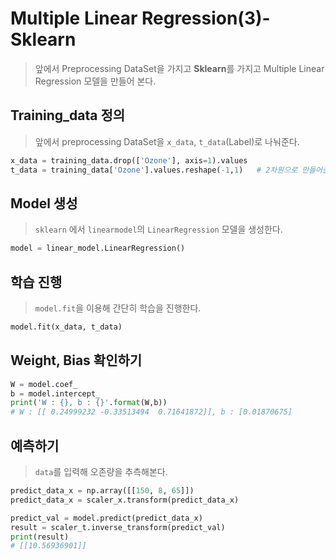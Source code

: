 # Multiple Linear Regression(3)-Sklearn

> 앞에서 Preprocessing DataSet을 가지고 **Sklearn**를 가지고 Multiple Linear Regression 모델을 만들어 본다.



## Training_data 정의

> 앞에서 preprocessing DataSet을 `x_data`, `t_data`(Label)로 나눠준다.

```python
x_data = training_data.drop(['Ozone'], axis=1).values  
t_data = training_data['Ozone'].values.reshape(-1,1)   # 2차원으로 만들어준다. 
```



## Model 생성

> `sklearn` 에서 `linearmodel`의 `LinearRegression` 모델을 생성한다.

```python
model = linear_model.LinearRegression()
```



## 학습 진행

> `model.fit`을 이용해 간단히 학습을 진행한다.

```python
model.fit(x_data, t_data)
```



## Weight, Bias 확인하기

```python
W = model.coef_
b = model.intercept_
print('W : {}, b : {}'.format(W,b))
# W : [[ 0.24999232 -0.33513494  0.71641872]], b : [0.01870675]
```



## 예측하기

> `data`를 입력해 오존량을 추측해본다.

```python
predict_data_x = np.array([[150, 8, 65]])
predict_data_x = scaler_x.transform(predict_data_x)

predict_val = model.predict(predict_data_x)
result = scaler_t.inverse_transform(predict_val)
print(result)
# [[10.56936901]]
```

